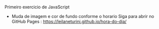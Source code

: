 Primeiro exercicio de JavaScript
- Muda de imagem e cor de fundo conforme o horario
Siga para abrir no GitHub Pages : https://leilaneturini.github.io/hora-do-dia/
